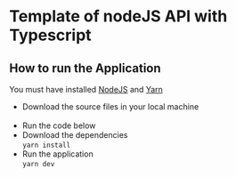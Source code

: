 # Template of nodeJS API with Typescript

## How to run the Application

You must have installed [NodeJS](https://nodejs.org/en/download/) and [Yarn](https://classic.yarnpkg.com/lang/en/docs/install/#windows-stable) 

- Download the source files in your local machine <br /><br />
- Run the code below
- Download the dependencies <br />
`yarn install`
- Run the application <br />
`yarn dev`






